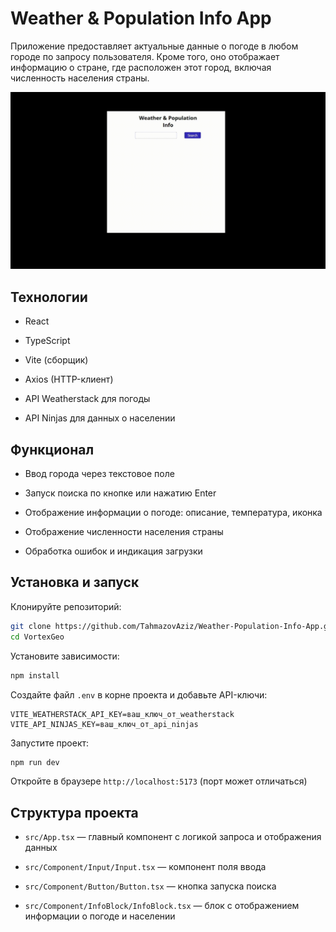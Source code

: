# Weather & Population Info App
Приложение предоставляет актуальные данные о погоде в любом городе по запросу пользователя. Кроме того, оно отображает информацию о стране, где расположен этот город, включая численность населения страны. 

![view GIF](./video.gif)

## Технологии

- React 
    
- TypeScript
    
- Vite (сборщик)
    
- Axios (HTTP-клиент)
    
- API Weatherstack для погоды
    
- API Ninjas для данных о населении
## Функционал

- Ввод города через текстовое поле
    
- Запуск поиска по кнопке или нажатию Enter
    
- Отображение информации о погоде: описание, температура, иконка
    
- Отображение численности населения страны
    
- Обработка ошибок и индикация загрузки
## Установка и запуск
Клонируйте репозиторий:
```bash
git clone https://github.com/TahmazovAziz/Weather-Population-Info-App.git
cd VortexGeo
```
Установите зависимости:
```bash
npm install
```
Создайте файл `.env` в корне проекта и добавьте API-ключи:
```env
VITE_WEATHERSTACK_API_KEY=ваш_ключ_от_weatherstack
VITE_API_NINJAS_KEY=ваш_ключ_от_api_ninjas
```
Запустите проект:
```bash
npm run dev
```
Откройте в браузере `http://localhost:5173` (порт может отличаться)
## Структура проекта

- `src/App.tsx` — главный компонент с логикой запроса и отображения данных
    
- `src/Component/Input/Input.tsx` — компонент поля ввода
    
- `src/Component/Button/Button.tsx` — кнопка запуска поиска
    
- `src/Component/InfoBlock/InfoBlock.tsx` — блок с отображением информации о погоде и населении
